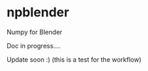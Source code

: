 # npblender
 Numpy for Blender

Doc in progress....

Update soon :) (this is a test for the workflow)
